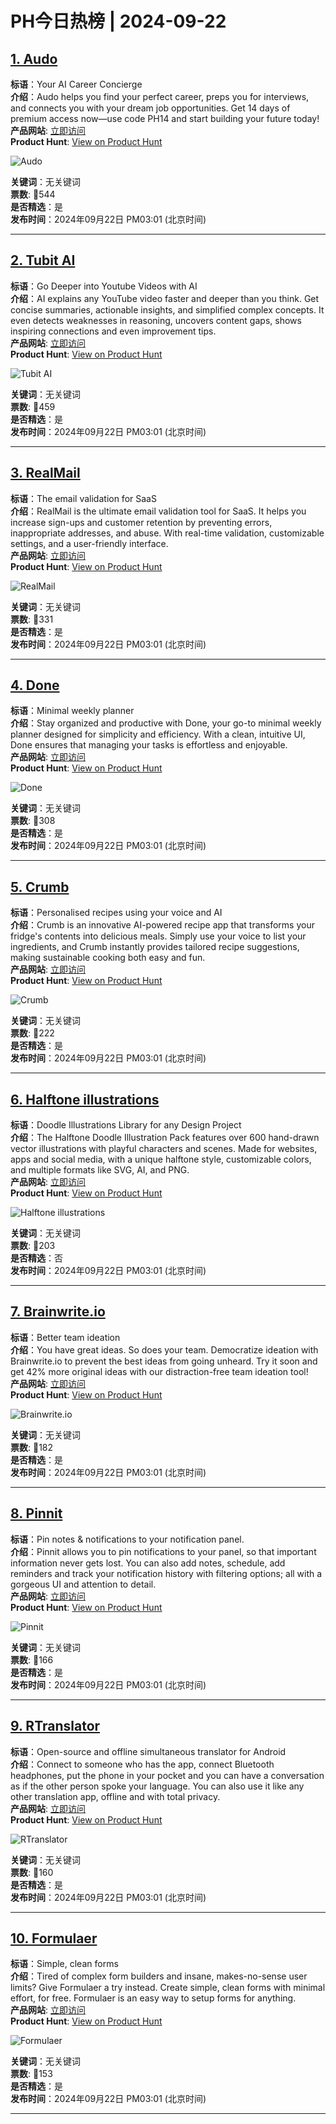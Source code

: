 # PH今日热榜 | 2024-09-22

## [1. Audo](https://www.producthunt.com/posts/audo?utm_campaign=producthunt-api&utm_medium=api-v2&utm_source=Application%3A+linewalker+%28ID%3A+135281%29)  
**标语**：Your AI Career Concierge  
**介绍**：Audo helps you find your perfect career, preps you for interviews, and connects you with your dream job opportunities. Get 14 days of premium access now—use code PH14 and start building your future today!  
**产品网站**: [立即访问](https://www.producthunt.com/r/N3ENHXNHULKRXU?utm_campaign=producthunt-api&utm_medium=api-v2&utm_source=Application%3A+linewalker+%28ID%3A+135281%29)  
**Product Hunt**: [View on Product Hunt](https://www.producthunt.com/posts/audo?utm_campaign=producthunt-api&utm_medium=api-v2&utm_source=Application%3A+linewalker+%28ID%3A+135281%29)  

![Audo](https://ph-files.imgix.net/3a242fdc-740f-4866-b0cf-de2d67841209.png?auto=format&fit=crop&frame=1&h=512&w=1024)  

**关键词**：无关键词  
**票数**: 🔺544  
**是否精选**：是  
**发布时间**：2024年09月22日 PM03:01 (北京时间)  

---

## [2. Tubit AI](https://www.producthunt.com/posts/tubit-ai?utm_campaign=producthunt-api&utm_medium=api-v2&utm_source=Application%3A+linewalker+%28ID%3A+135281%29)  
**标语**：Go Deeper into Youtube Videos with AI  
**介绍**：AI explains any YouTube video faster and deeper than you think. Get concise summaries, actionable insights, and simplified complex concepts. It even detects weaknesses in reasoning, uncovers content gaps, shows inspiring connections and even improvement tips.  
**产品网站**: [立即访问](https://www.producthunt.com/r/VX4V3TF66H3F6I?utm_campaign=producthunt-api&utm_medium=api-v2&utm_source=Application%3A+linewalker+%28ID%3A+135281%29)  
**Product Hunt**: [View on Product Hunt](https://www.producthunt.com/posts/tubit-ai?utm_campaign=producthunt-api&utm_medium=api-v2&utm_source=Application%3A+linewalker+%28ID%3A+135281%29)  

![Tubit AI](https://ph-files.imgix.net/476fb6b3-524f-4956-ba03-70ec7975d884.png?auto=format&fit=crop&frame=1&h=512&w=1024)  

**关键词**：无关键词  
**票数**: 🔺459  
**是否精选**：是  
**发布时间**：2024年09月22日 PM03:01 (北京时间)  

---

## [3. RealMail](https://www.producthunt.com/posts/realmail?utm_campaign=producthunt-api&utm_medium=api-v2&utm_source=Application%3A+linewalker+%28ID%3A+135281%29)  
**标语**：The email validation for SaaS  
**介绍**：RealMail is the ultimate email validation tool for SaaS. It helps you increase sign-ups and customer retention by preventing errors, inappropriate addresses, and abuse. With real-time validation, customizable settings, and a user-friendly interface.  
**产品网站**: [立即访问](https://www.producthunt.com/r/7NMAGAKDKJM5T5?utm_campaign=producthunt-api&utm_medium=api-v2&utm_source=Application%3A+linewalker+%28ID%3A+135281%29)  
**Product Hunt**: [View on Product Hunt](https://www.producthunt.com/posts/realmail?utm_campaign=producthunt-api&utm_medium=api-v2&utm_source=Application%3A+linewalker+%28ID%3A+135281%29)  

![RealMail](https://ph-files.imgix.net/e00aa2dc-a9d4-492a-9091-e6fab9f4137c.jpeg?auto=format&fit=crop&frame=1&h=512&w=1024)  

**关键词**：无关键词  
**票数**: 🔺331  
**是否精选**：是  
**发布时间**：2024年09月22日 PM03:01 (北京时间)  

---

## [4. Done](https://www.producthunt.com/posts/done-6?utm_campaign=producthunt-api&utm_medium=api-v2&utm_source=Application%3A+linewalker+%28ID%3A+135281%29)  
**标语**：Minimal weekly planner  
**介绍**：Stay organized and productive with Done, your go-to minimal weekly planner designed for simplicity and efficiency. With a clean, intuitive UI, Done ensures that managing your tasks is effortless and enjoyable.  
**产品网站**: [立即访问](https://www.producthunt.com/r/CWF5ZDUJKYVICC?utm_campaign=producthunt-api&utm_medium=api-v2&utm_source=Application%3A+linewalker+%28ID%3A+135281%29)  
**Product Hunt**: [View on Product Hunt](https://www.producthunt.com/posts/done-6?utm_campaign=producthunt-api&utm_medium=api-v2&utm_source=Application%3A+linewalker+%28ID%3A+135281%29)  

![Done](https://ph-files.imgix.net/902d5146-af15-49fb-baeb-3d355d60ad41.png?auto=format&fit=crop&frame=1&h=512&w=1024)  

**关键词**：无关键词  
**票数**: 🔺308  
**是否精选**：是  
**发布时间**：2024年09月22日 PM03:01 (北京时间)  

---

## [5. Crumb](https://www.producthunt.com/posts/crumb-3?utm_campaign=producthunt-api&utm_medium=api-v2&utm_source=Application%3A+linewalker+%28ID%3A+135281%29)  
**标语**：Personalised recipes using your voice and AI  
**介绍**：Crumb is an innovative AI-powered recipe app that transforms your fridge's contents into delicious meals. Simply use your voice to list your ingredients, and Crumb instantly provides tailored recipe suggestions, making sustainable cooking both easy and fun.  
**产品网站**: [立即访问](https://www.producthunt.com/r/DTWPQLFX5MC5QP?utm_campaign=producthunt-api&utm_medium=api-v2&utm_source=Application%3A+linewalker+%28ID%3A+135281%29)  
**Product Hunt**: [View on Product Hunt](https://www.producthunt.com/posts/crumb-3?utm_campaign=producthunt-api&utm_medium=api-v2&utm_source=Application%3A+linewalker+%28ID%3A+135281%29)  

![Crumb](https://ph-files.imgix.net/60ae1f12-4e93-41a3-94ec-87950056186f.png?auto=format&fit=crop&frame=1&h=512&w=1024)  

**关键词**：无关键词  
**票数**: 🔺222  
**是否精选**：是  
**发布时间**：2024年09月22日 PM03:01 (北京时间)  

---

## [6. Halftone illustrations](https://www.producthunt.com/posts/halftone-illustrations?utm_campaign=producthunt-api&utm_medium=api-v2&utm_source=Application%3A+linewalker+%28ID%3A+135281%29)  
**标语**：Doodle Illustrations Library for any Design Project  
**介绍**：The Halftone Doodle Illustration Pack features over 600 hand-drawn vector illustrations with playful characters and scenes. Made for websites, apps and social media, with a unique halftone style, customizable colors, and multiple formats like SVG, AI, and PNG.  
**产品网站**: [立即访问](https://www.producthunt.com/r/DIKVXKEJSWSSV7?utm_campaign=producthunt-api&utm_medium=api-v2&utm_source=Application%3A+linewalker+%28ID%3A+135281%29)  
**Product Hunt**: [View on Product Hunt](https://www.producthunt.com/posts/halftone-illustrations?utm_campaign=producthunt-api&utm_medium=api-v2&utm_source=Application%3A+linewalker+%28ID%3A+135281%29)  

![Halftone illustrations](https://ph-files.imgix.net/1182b267-485b-4316-a925-3b0d374ef1e4.png?auto=format&fit=crop&frame=1&h=512&w=1024)  

**关键词**：无关键词  
**票数**: 🔺203  
**是否精选**：否  
**发布时间**：2024年09月22日 PM03:01 (北京时间)  

---

## [7. Brainwrite.io](https://www.producthunt.com/posts/brainwrite-io?utm_campaign=producthunt-api&utm_medium=api-v2&utm_source=Application%3A+linewalker+%28ID%3A+135281%29)  
**标语**：Better team ideation  
**介绍**：You have great ideas. So does your team. Democratize ideation with Brainwrite.io to prevent the best ideas from going unheard. Try it soon and get 42% more original ideas with our distraction-free team ideation tool!  
**产品网站**: [立即访问](https://www.producthunt.com/r/TNWTLDK6462TRK?utm_campaign=producthunt-api&utm_medium=api-v2&utm_source=Application%3A+linewalker+%28ID%3A+135281%29)  
**Product Hunt**: [View on Product Hunt](https://www.producthunt.com/posts/brainwrite-io?utm_campaign=producthunt-api&utm_medium=api-v2&utm_source=Application%3A+linewalker+%28ID%3A+135281%29)  

![Brainwrite.io](https://ph-files.imgix.net/2c75cff0-aa49-4156-8184-875e97d810b0.webp?auto=format&fit=crop&frame=1&h=512&w=1024)  

**关键词**：无关键词  
**票数**: 🔺182  
**是否精选**：是  
**发布时间**：2024年09月22日 PM03:01 (北京时间)  

---

## [8. Pinnit](https://www.producthunt.com/posts/pinnit?utm_campaign=producthunt-api&utm_medium=api-v2&utm_source=Application%3A+linewalker+%28ID%3A+135281%29)  
**标语**：Pin notes & notifications to your notification panel.  
**介绍**：Pinnit allows you to pin notifications to your panel, so that important information never gets lost. You can also add notes, schedule, add reminders and track your notification history with filtering options; all with a gorgeous UI and attention to detail.  
**产品网站**: [立即访问](https://www.producthunt.com/r/LC6AD5OP35VRGV?utm_campaign=producthunt-api&utm_medium=api-v2&utm_source=Application%3A+linewalker+%28ID%3A+135281%29)  
**Product Hunt**: [View on Product Hunt](https://www.producthunt.com/posts/pinnit?utm_campaign=producthunt-api&utm_medium=api-v2&utm_source=Application%3A+linewalker+%28ID%3A+135281%29)  

![Pinnit](https://ph-files.imgix.net/00ab9d1b-8e9c-4376-83d7-ffe200de5514.png?auto=format&fit=crop&frame=1&h=512&w=1024)  

**关键词**：无关键词  
**票数**: 🔺166  
**是否精选**：是  
**发布时间**：2024年09月22日 PM03:01 (北京时间)  

---

## [9. RTranslator](https://www.producthunt.com/posts/rtranslator-2?utm_campaign=producthunt-api&utm_medium=api-v2&utm_source=Application%3A+linewalker+%28ID%3A+135281%29)  
**标语**：Open-source and offline simultaneous translator for Android  
**介绍**：Connect to someone who has the app, connect Bluetooth headphones, put the phone in your pocket and you can have a conversation as if the other person spoke your language. You can also use it like any other translation app, offline and with total privacy.  
**产品网站**: [立即访问](https://www.producthunt.com/r/7GFNOH3QP5DUAY?utm_campaign=producthunt-api&utm_medium=api-v2&utm_source=Application%3A+linewalker+%28ID%3A+135281%29)  
**Product Hunt**: [View on Product Hunt](https://www.producthunt.com/posts/rtranslator-2?utm_campaign=producthunt-api&utm_medium=api-v2&utm_source=Application%3A+linewalker+%28ID%3A+135281%29)  

![RTranslator](https://ph-files.imgix.net/b542c5c9-4c39-4110-a78d-1bd19a8fcf1f.png?auto=format&fit=crop&frame=1&h=512&w=1024)  

**关键词**：无关键词  
**票数**: 🔺160  
**是否精选**：是  
**发布时间**：2024年09月22日 PM03:01 (北京时间)  

---

## [10. Formulaer](https://www.producthunt.com/posts/formulaer?utm_campaign=producthunt-api&utm_medium=api-v2&utm_source=Application%3A+linewalker+%28ID%3A+135281%29)  
**标语**：Simple, clean forms  
**介绍**：Tired of complex form builders and insane, makes-no-sense user limits? Give Formulaer a try instead. Create simple, clean forms with minimal effort, for free. Formulaer is an easy way to setup forms for anything.  
**产品网站**: [立即访问](https://www.producthunt.com/r/DR3KG27WDKEXKO?utm_campaign=producthunt-api&utm_medium=api-v2&utm_source=Application%3A+linewalker+%28ID%3A+135281%29)  
**Product Hunt**: [View on Product Hunt](https://www.producthunt.com/posts/formulaer?utm_campaign=producthunt-api&utm_medium=api-v2&utm_source=Application%3A+linewalker+%28ID%3A+135281%29)  

![Formulaer](https://ph-files.imgix.net/3c1ac37d-814d-4b2c-bbf4-4e840e9a0337.png?auto=format&fit=crop&frame=1&h=512&w=1024)  

**关键词**：无关键词  
**票数**: 🔺153  
**是否精选**：是  
**发布时间**：2024年09月22日 PM03:01 (北京时间)  

---

